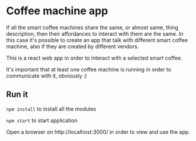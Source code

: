 # Coffee machine app
If all the smart coffee machines share the same, or almost same, thing description, then their affordances to interact with them are the same. 
In this case it's possible to create an app that talk with different smart coffee machine, also if they are created by different vendors. 

This is a react web app in order to interact with a selected smart coffee.

It's important that at least one coffee machine is running in order to communicate with it, obviously :)

## Run it
`npm install` to install all the modules

`npm start` to start application

Open a browser on http://localhost:3000/ in order to view and use the app.